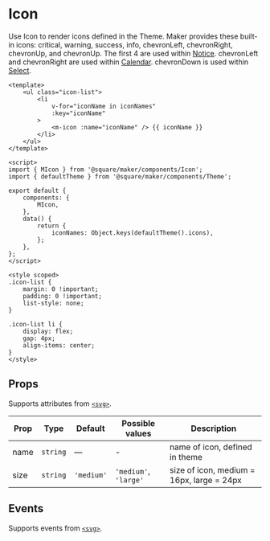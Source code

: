 # Icon

Use Icon to render icons defined in the Theme. Maker provides these built-in icons: critical, warning, success, info, chevronLeft, chevronRight, chevronUp, and chevronUp. The first 4 are used within [Notice](#/Notice). chevronLeft and chevronRight are used within [Calendar](#/Calendar). chevronDown is used within [Select](#/Select).

```vue
<template>
	<ul class="icon-list">
		<li
			v-for="iconName in iconNames"
			:key="iconName"
		>
			<m-icon :name="iconName" /> {{ iconName }}
		</li>
	</ul>
</template>

<script>
import { MIcon } from '@square/maker/components/Icon';
import { defaultTheme } from '@square/maker/components/Theme';

export default {
	components: {
		MIcon,
	},
	data() {
		return {
			iconNames: Object.keys(defaultTheme().icons),
		};
	},
};
</script>

<style scoped>
.icon-list {
	margin: 0 !important;
	padding: 0 !important;
	list-style: none;
}

.icon-list li {
	display: flex;
	gap: 4px;
	align-items: center;
}
</style>
```

<!-- api-tables:start -->
## Props

Supports attributes from [`<svg>`](https://developer.mozilla.org/en-US/docs/Web/HTML/Element/svg).

| Prop | Type     | Default    | Possible values       | Description                               |
| ---- | -------- | ---------- | --------------------- | ----------------------------------------- |
| name | `string` | —          | -                     | name of icon, defined in theme            |
| size | `string` | `'medium'` | `'medium'`, `'large'` | size of icon, medium = 16px, large = 24px |


## Events

Supports events from [`<svg>`](https://developer.mozilla.org/en-US/docs/Web/HTML/Element/svg).
<!-- api-tables:end -->
